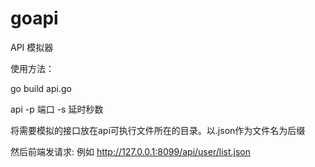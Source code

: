 # goapi
API 模拟器

使用方法：

go build api.go

api -p 端口  -s 延时秒数

将需要模拟的接口放在api可执行文件所在的目录。以.json作为文件名为后缀

然后前端发请求:
例如  http://127.0.0.1:8099/api/user/list.json
